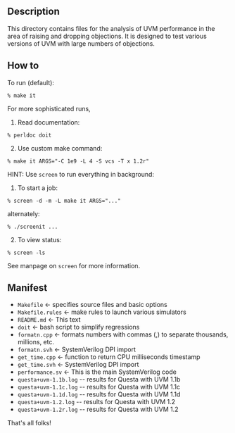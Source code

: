 Description
-----------

This directory contains files for the analysis
of UVM performance in the area of raising and dropping
objections. It is designed to test various versions
of UVM with large numbers of objections.

How to
------

To run (default):

``
    % make it
``

For more sophisticated runs,

1. Read documentation:

``
    % perldoc doit
``

2. Use custom make command:

``
    % make it ARGS="-C 1e9 -L 4 -S vcs -T x 1.2r"
``

HINT: Use `screen` to run everything in background:

1. To start a job:

``
    % screen -d -m -L make it ARGS="..."
``

alternately:

``
    % ./screenit ...
``

2. To view status:

``
    % screen -ls
``

See manpage on `screen` for more information.

Manifest
--------

- `Makefile` <- specifies source files and basic options
- `Makefile.rules` <- make rules to launch various simulators
- `README.md` <- This text
- `doit` <- bash script to simplify regressions
- `formatn.cpp` <- formats numbers with commas (,) to separate thousands, millions, etc.
- `formatn.svh` <- SystemVerilog DPI import
- `get_time.cpp` <- function to return CPU milliseconds timestamp
- `get_time.svh` <- SystemVerilog DPI import
- `performance.sv` <- This is the main SystemVerilog code
- `questa+uvm-1.1b.log` -- results for Questa with UVM 1.1b
- `questa+uvm-1.1c.log` -- results for Questa with UVM 1.1c
- `questa+uvm-1.1d.log` -- results for Questa with UVM 1.1d
- `questa+uvm-1.2.log`  -- results for Questa with UVM 1.2
- `questa+uvm-1.2r.log` -- results for Questa with UVM 1.2

That's all folks!
